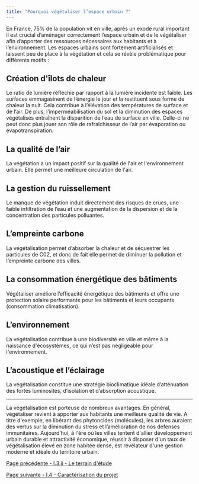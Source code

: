 ```yaml
---
title: "Pourquoi végétaliser l’espace urbain ?"
---
```


En France, 75% de la population vit en ville, après un exode rural important il est crucial d’aménager correctement l’espace urbain et de le végétaliser afin d’apporter des ressources nécessaires aux habitants et à l’environnement. 
Les espaces urbains sont fortement artificialisés et laissent peu de place à la végétation et cela se révèle problématique pour différents motifs :



## Création d'îlots de chaleur 

Le ratio de lumière réfléchie par rapport à la lumière incidente est faible. Les surfaces emmagasinent de l’énergie le jour et la restituent sous forme de chaleur la nuit. Cela contribue à l’élévation des températures de surface et de l’air. De plus, l’imperméabilisation du sol et la diminution des espaces végétalisés entraînent la disparition de l’eau de surface en ville. Celle-ci ne peut donc plus jouer son rôle de rafraîchisseur de l’air par évaporation ou évapotranspiration.



## La qualité de l’air

La végétation a un impact positif sur la qualité de l'air et l'environnement urbain. Elle permet une meilleure circulation de l'air.



## La gestion du ruissellement

Le manque de végétation induit directement des risques de crues, une faible infiltration de l’eau et une augmentation de la dispersion et de la concentration des particules polluantes. 



## L’empreinte carbone

La végétalisation permet d’absorber la chaleur et de séquestrer les particules de C02, et donc de fait elle permet de diminuer la pollution et l’empreinte carbone des villes.



## La consommation énergétique des bâtiments

Végétaliser améliore l’efficacité énergétique des bâtiments et offre une protection solaire performante pour les bâtiments et leurs occupants (consommation climatisation). 



## L’environnement 

La végétalisation contribue à une biodiversité en ville et même à la naissance d'écosystèmes, ce qui n’est pas négligeable pour l'environnement. 



## L’acoustique et l’éclairage

La végétalisation constitue une stratégie bioclimatique idéale d’atténuation des fortes luminosités, d’isolation et d’absorption acoustique. 


***


La végétalisation est porteuse de nombreux avantages. En général, végétaliser revient à apporter aux habitants une meilleure qualité de vie. A titre d'exemple, en libérant des phytoncides (molécules), les arbres auraient des vertus sur la diminution du stress et l’amélioration de nos défenses immunitaires. Aujourd’hui, à l'ère où les villes tentent d'allier développement urbain durable et attractivité économique, réussir à disposer d'un taux de végétalisation élevé en zone habitée dense, est révélateur d'une gestion moderne et idéale du territoire urbain. 
 




[Page précédente - I.3.ii - Le terrain d\'étude](territoire_etude)

[Page suivante - I.4 - Caractérisation du projet](Caractérisation_projet)
